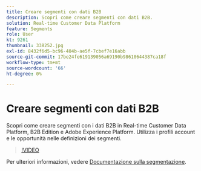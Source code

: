 ```yaml
---
title: Creare segmenti con dati B2B
description: Scopri come creare segmenti con dati B2B.
solution: Real-time Customer Data Platform
feature: Segments
role: User
kt: 9261
thumbnail: 338252.jpg
exl-id: 8432f6d5-bc96-404b-ae5f-7cbef7e16abb
source-git-commit: 17be24fe619139056a69190b98610644387ca18f
workflow-type: tm+mt
source-wordcount: '66'
ht-degree: 0%

---
```


# Creare segmenti con dati B2B

Scopri come creare segmenti con i dati B2B in Real-time Customer Data Platform, B2B Edition e Adobe Experience Platform. Utilizza i profili account e le opportunità nelle definizioni dei segmenti.

>[!VIDEO](https://video.tv.adobe.com/v/338252?quality=12&learn=on)

Per ulteriori informazioni, vedere [Documentazione sulla segmentazione](https://experienceleague.adobe.com/docs/experience-platform/rtcdp/profile/profile-browse.html).
